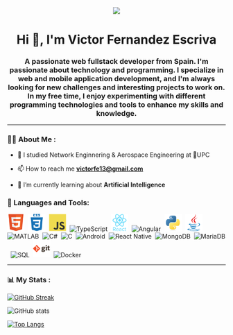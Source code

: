 <div id="header" align="center">
    <img src="https://media.giphy.com/media/26tn33aiTi1jkl6H6/giphy.gif" width="200" />
    <h1 align="center">Hi 👋, I'm Victor Fernandez Escriva</h1>
    <h3 align="center">A passionate web fullstack developer from Spain. I'm passionate about technology and programming. I specialize in web and mobile application development, and I'm always looking for new challenges and interesting projects to work on. In my free time, I enjoy experimenting with different programming technologies and tools to enhance my skills and knowledge. </h3>
</div>

---

### 👨‍💻 About Me :

- 📝 I studied Network Enginnering & Aerospace Engineering at 📌UPC

- 📫 How to reach me **victorfe13@gmail.com**

- 🌱 I’m currently learning about **Artificial Intelligence**



<div align="left">
    <h3>🔨 Languages and Tools:</h3>
<div>
    <!-- Web Development -->
    <img src="https://github.com/devicons/devicon/blob/master/icons/html5/html5-original.svg" title="HTML5" alt="HTML" width="40" height="40"/>&nbsp;
    <img src="https://github.com/devicons/devicon/blob/master/icons/css3/css3-plain-wordmark.svg" title="CSS3" alt="CSS" width="40" height="40"/>&nbsp;
    <img src="https://github.com/devicons/devicon/blob/master/icons/javascript/javascript-original.svg" title="JavaScript" alt="JavaScript" width="40" height="40"/>&nbsp;
    <img src="https://cdn.jsdelivr.net/gh/devicons/devicon/icons/typescript/typescript-plain.svg" alt="TypeScript" width="40" height="40"/>&nbsp;
    <img src="https://github.com/devicons/devicon/blob/master/icons/react/react-original-wordmark.svg" title="React" alt="React" width="40" height="40"/>&nbsp;
    <img src="https://cdn.jsdelivr.net/gh/devicons/devicon/icons/angularjs/angularjs-plain.svg" title="Angular" alt="Angular" width="40" height="40"/>&nbsp;
    <!-- Programming Languages -->
    <img src="https://github.com/devicons/devicon/blob/master/icons/python/python-original.svg" title="Python" alt="Python" width="40" height="40"/>&nbsp;
    <img src="https://github.com/devicons/devicon/blob/master/icons/java/java-original.svg" title="Java" alt="Java" width="40" height="40"/>&nbsp;
    <img src="https://cdn.jsdelivr.net/gh/devicons/devicon/icons/matlab/matlab-original.svg" title="MATLAB" alt="MATLAB" width="40" height="40"/>&nbsp;
    <img src="https://cdn.jsdelivr.net/gh/devicons/devicon/icons/csharp/csharp-original.svg" title="C#" alt="C#" width="40" height="40"/>&nbsp;
    <img src="https://cdn.jsdelivr.net/gh/devicons/devicon/icons/c/c-original.svg" title="C" alt="C" width="40" height="40"/>&nbsp;
    <!-- Mobile Development -->
    <img src="https://cdn.jsdelivr.net/gh/devicons/devicon/icons/android/android-original.svg" title="Android" alt="Android" width="40" height="40"/>&nbsp;
    <img src="https://cdn.jsdelivr.net/gh/devicons/devicon/icons/react/react-original.svg" title="React Native" alt="React Native" width="40" height="40"/>&nbsp;
    <!-- Databases -->
    <img src="https://cdn.jsdelivr.net/gh/devicons/devicon/icons/mongodb/mongodb-original.svg" title="MongoDB" alt="MongoDB" width="40" height="40"/>&nbsp;
    <img src="https://cdn.jsdelivr.net/gh/devicons/devicon/icons/mysql/mysql-original-wordmark.svg" title="MariaDB" alt="MariaDB" width="40" height="40"/>&nbsp;
    <img src="https://cdn.jsdelivr.net/gh/devicons/devicon/icons/mysql/mysql-original-wordmark.svg" title="SQL" alt="SQL" width="40" height="40"/>&nbsp;
    <!-- Tools -->
    <img src="https://github.com/devicons/devicon/blob/master/icons/git/git-original-wordmark.svg" title="GitHub" alt="GitHub" width="40" height="40"/>&nbsp;
    <img src="https://cdn.jsdelivr.net/gh/devicons/devicon/icons/docker/docker-original.svg" title="Docker" alt="Docker" width="40" height="40"/>&nbsp;
    <!-- Networking Tools (Custom Icons) -->
    <!-- No official devicons available for Iperf, Jperf, Wireshark, and OpenSSL. You might consider custom icons or text labels for these. -->
</div>
   
</div>

---

### 📊 My Stats :

[![GitHub Streak](http://github-readme-streak-stats.herokuapp.com?user=VictorFernandezEscriva&theme=highcontrast)](https://git.io/streak-stats)

![GitHub stats](https://github-readme-stats.vercel.app/api?username=VictorFernandezEscriva&show_icons=true&theme=radical)

[![Top Langs](https://github-readme-stats.vercel.app/api/top-langs/?username=VictorFernandezEscriva&theme=tokyonight)](https://github.com/VictorFernandezEscriva/github-readme-stats)
